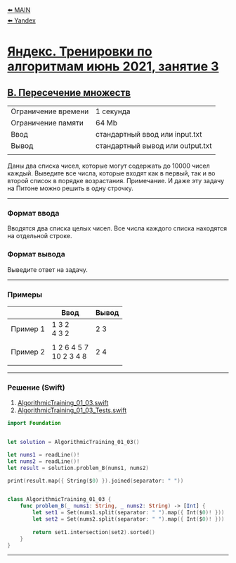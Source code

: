[⬅️ MAIN][main]<br>[⬅️ Yandex][Yandex]  

[main]: ./../../../README.md
[Yandex]: ./../../README.md
[Yandex_AT_01_03_orig]: https://contest.yandex.ru/contest/27663/
[Yandex_AT_01_03_B]:https://contest.yandex.ru/contest/27663/problems/B/

# [Яндекс. Тренировки по алгоритмам июнь 2021, занятие 3][Yandex_AT_01_03_orig]
## [B. Пересечение множеств][Yandex_AT_01_03_B]

|||
|--------------------|---------------------------------|
|Ограничение времени |1 секунда                        |
|Ограничение памяти  |64 Mb                            |
|Ввод                |стандартный ввод или input.txt   |
|Вывод               |стандартный вывод или output.txt |
|||

Даны два списка чисел, которые могут содержать до ${10000}$ чисел каждый. Выведите все числа, которые входят как в первый, так и во второй список в порядке возрастания. Примечание. И даже эту задачу на Питоне можно решить в одну строчку.


---
### Формат ввода
Вводятся два списка целых чисел. Все числа каждого списка находятся на отдельной строке.


### Формат вывода
Выведите ответ на задачу.


---
### Примеры
|           |Ввод                       |Вывод  |
|-----------|---------------------------|-------|
|Пример 1   |1 3 2<br>4 3 2             |2 3    |
||||
|Пример 2   |1 2 6 4 5 7<br>10 2 3 4 8  |2 4    |
|||


---
### Решение (Swift)
[AlgorithmicTraining_01_03]: ./../../YandexTasks.Swift/YandexTasks/Sources/YandexTasks/AlgorithmicTraining_01_03.swift
[AlgorithmicTraining_01_03_Tests]: ./../../YandexTasks.Swift/YandexTasks/Tests/YandexTasksTests/AlgorithmicTraining_01_03_Tests.swift

1. [AlgorithmicTraining_01_03.swift][AlgorithmicTraining_01_03]
2. [AlgorithmicTraining_01_03_Tests.swift][AlgorithmicTraining_01_03_Tests]

```swift
import Foundation


let solution = AlgorithmicTraining_01_03()

let nums1 = readLine()!
let nums2 = readLine()!
let result = solution.problem_B(nums1, nums2)

print(result.map({ String($0) }).joined(separator: " "))


class AlgorithmicTraining_01_03 {
    func problem_B(_ nums1: String, _ nums2: String) -> [Int] {
        let set1 = Set(nums1.split(separator: " ").map({ Int($0)! }))
        let set2 = Set(nums2.split(separator: " ").map({ Int($0)! }))
        
        return set1.intersection(set2).sorted()
    }
}
```


---